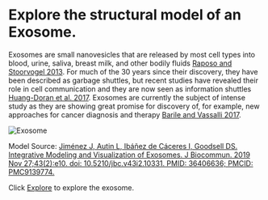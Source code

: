 # Explore the structural model of an Exosome.


Exosomes are small nanovesicles that are released by most cell types into blood, urine, saliva, breast milk, and other bodily fluids [Raposo and Stoorvogel 2013](https://pubmed.ncbi.nlm.nih.gov/23420871). For much of the 30 years since their discovery, they have been described as garbage shuttles, but recent studies have revealed their role in cell communication and they are now seen as information shuttles [Huang-Doran et al. 2017](https://pubmed.ncbi.nlm.nih.gov/27810172). Exosomes are currently the subject of intense study as they are showing great promise for discovery of, for example, new approaches for cancer diagnosis and therapy [Barile and Vassalli 2017](https://pubmed.ncbi.nlm.nih.gov/28202367).


![Exosome](https://mesoscope.scripps.edu/explorer/img/2018Exosome_reduced.jpg)


Model Source:
[Jiménez J, Autin L, Ibáñez de Cáceres I, Goodsell DS. Integrative Modeling and Visualization of Exosomes. J Biocommun. 2019 Nov 27;43(2):e10. doi: 10.5210/jbc.v43i2.10331. PMID: 36406636; PMCID: PMC9139774.](https://www.ncbi.nlm.nih.gov/pmc/articles/PMC9139774)


Click [Explore](#A) to explore the exosome.
